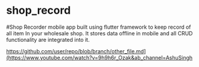 # shop_record

#Shop Recorder mobile app built using flutter framework to keep record of all item
In your wholesale shop. It stores data offline in mobile and all CRUD functionality are integrated into it.

https://github.com/user/repo/blob/branch/other_file.md](https://www.youtube.com/watch?v=9h9h6r_Ozak&ab_channel=AshuSingh
